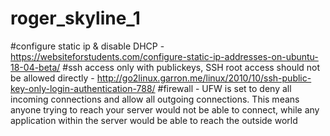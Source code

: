 # roger_skyline_1
#configure static ip & disable DHCP
    - https://websiteforstudents.com/configure-static-ip-addresses-on-ubuntu-18-04-beta/
#ssh access only with publickeys, SSH root access should not be allowed directly
    - http://go2linux.garron.me/linux/2010/10/ssh-public-key-only-login-authentication-788/
#firewall
    - UFW is set to deny all incoming connections and allow all outgoing connections.
    This means anyone trying to reach your server would not be able to connect,
    while any application within the server would be able to reach the outside world
